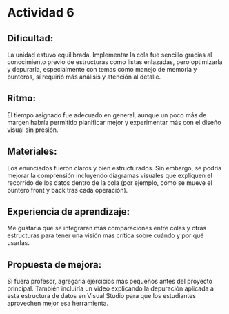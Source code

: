 # Actividad 6

## Dificultad:
La unidad estuvo equilibrada. Implementar la cola fue sencillo gracias al conocimiento previo de estructuras como listas enlazadas, pero optimizarla y depurarla, especialmente con temas como manejo de memoria y punteros, sí requirió más análisis y atención al detalle.

## Ritmo:
El tiempo asignado fue adecuado en general, aunque un poco más de margen habría permitido planificar mejor y experimentar más con el diseño visual sin presión.

## Materiales:
Los enunciados fueron claros y bien estructurados. Sin embargo, se podría mejorar la comprensión incluyendo diagramas visuales que expliquen el recorrido de los datos dentro de la cola (por ejemplo, cómo se mueve el puntero front y back tras cada operación).

## Experiencia de aprendizaje:
Me gustaría que se integraran más comparaciones entre colas y otras estructuras para tener una visión más crítica sobre cuándo y por qué usarlas.

## Propuesta de mejora:
Si fuera profesor, agregaría ejercicios más pequeños antes del proyecto principal. También incluiría un video explicando la depuración aplicada a esta estructura de datos en Visual Studio para que los estudiantes aprovechen mejor esa herramienta.
